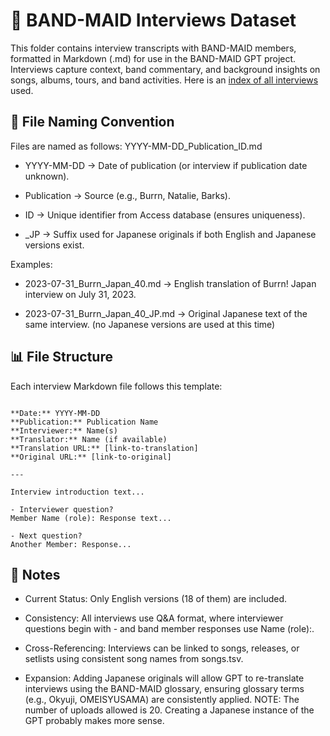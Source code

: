 # 📖 BAND-MAID Interviews Dataset

This folder contains interview transcripts with BAND-MAID members, formatted in Markdown (.md) for use in the BAND-MAID GPT project.
Interviews capture context, band commentary, and background insights on songs, albums, tours, and band activities. Here is an [index of all interviews](https://github.com/DriveTimeBM/BAND-MAID_gpt/blob/main/interviews/index.md) used.

## 📂 File Naming Convention

Files are named as follows:
YYYY-MM-DD_Publication_ID.md

- YYYY-MM-DD → Date of publication (or interview if publication date unknown).

- Publication → Source (e.g., Burrn, Natalie, Barks).

- ID → Unique identifier from Access database (ensures uniqueness).

- _JP → Suffix used for Japanese originals if both English and Japanese versions exist.

Examples:

- 2023-07-31_Burrn_Japan_40.md → English translation of Burrn! Japan interview on July 31, 2023.

- 2023-07-31_Burrn_Japan_40_JP.md → Original Japanese text of the same interview. (no Japanese versions are used at this time)

## 📊 File Structure

Each interview Markdown file follows this template:

```# Interview Title

**Date:** YYYY-MM-DD  
**Publication:** Publication Name  
**Interviewer:** Name(s)  
**Translator:** Name (if available)  
**Translation URL:** [link-to-translation]  
**Original URL:** [link-to-original]  

---

Interview introduction text...

- Interviewer question?  
Member Name (role): Response text...  

- Next question?  
Another Member: Response...
```

## 📝 Notes

- Current Status: Only English versions (18 of them) are included.

- Consistency: All interviews use Q&A format, where interviewer questions begin with - and band member responses use Name (role):.

- Cross-Referencing: Interviews can be linked to songs, releases, or setlists using consistent song names from songs.tsv.

- Expansion: Adding Japanese originals will allow GPT to re-translate interviews using the BAND-MAID glossary, ensuring glossary terms (e.g., Okyuji, OMEISYUSAMA) are consistently applied. NOTE: The number of uploads allowed is 20. Creating a Japanese instance of the GPT probably makes more sense.
